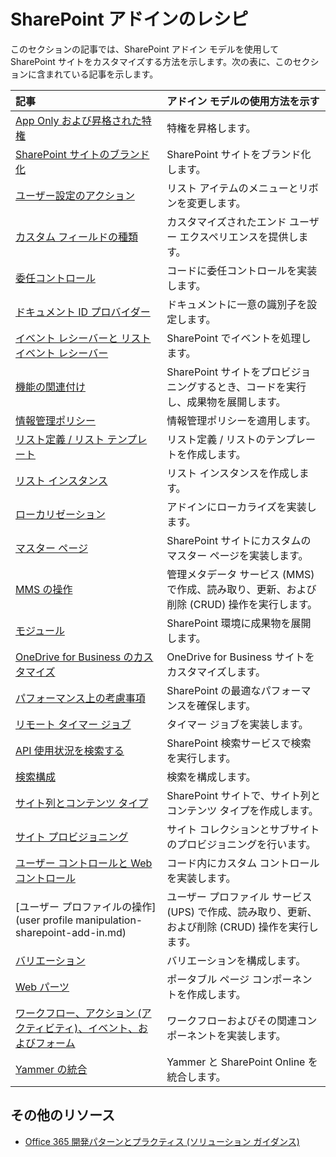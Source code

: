 # SharePoint アドインのレシピ

このセクションの記事では、SharePoint アドイン モデルを使用して SharePoint サイトをカスタマイズする方法を示します。次の表に、このセクションに含まれている記事を示します。

|**記事**|**アドイン モデルの使用方法を示す**|
|:-----|:-----|
|[App Only および昇格された特権](app-only-elevated-privileges-sharepoint-add-in.md)|特権を昇格します。|
|[SharePoint サイトのブランド化](branding-sharepoint-sites-sharepoint-add-in.md)|SharePoint サイトをブランド化します。|
|[ユーザー設定のアクション](custom-actions-sharepoint-add-in.md)|リスト アイテムのメニューとリボンを変更します。|
|[カスタム フィールドの種類](custom-field-type-sharepoint-add-in.md)|カスタマイズされたエンド ユーザー エクスペリエンスを提供します。|
|[委任コントロール](delegate-controls-sharepoint-add-in.md)|コードに委任コントロールを実装します。|
|[ドキュメント ID プロバイダー](document-id-provider-sharepoint-add-in.md)|ドキュメントに一意の識別子を設定します。|
|[イベント レシーバーと リスト イベント レシーバー](event-receiver-and-list-event-receiver-sharepoint-add-in.md)|SharePoint でイベントを処理します。|
|[機能の関連付け](feature-stapling-sharepoint-add-in.md)|SharePoint サイトをプロビジョニングするとき、コードを実行し、成果物を展開します。|
|[情報管理ポリシー](information-management-policy-sharepoint-add-in.md)|情報管理ポリシーを適用します。|
|[リスト定義 / リスト テンプレート](list-definition-template-sharepoint-add-in.md)|リスト定義 / リストのテンプレートを作成します。|
|[リスト インスタンス](list-instance-sharepoint-add-in.md)|リスト インスタンスを作成します。|
|[ローカリゼーション](localization-sharepoint-add-in.md)|アドインにローカライズを実装します。|
|[マスター ページ](master-pages-sharepoint-add-in.md)|SharePoint サイトにカスタムのマスター ページを実装します。|
|[MMS の操作](mms-manipulation-sharepoint-add-in.md)|管理メタデータ サービス (MMS) で作成、読み取り、更新、および削除 (CRUD) 操作を実行します。|
|[モジュール](modules-sharepoint-add-in.md)|SharePoint 環境に成果物を展開します。|
|[OneDrive for Business のカスタマイズ](onedrive-for-business-customization-sharepoint-add-in.md)|OneDrive for Business サイトをカスタマイズします。|
|[パフォーマンス上の考慮事項](performance-considerations-sharepoint-add-in.md)|SharePoint の最適なパフォーマンスを確保します。|
|[リモート タイマー ジョブ](remote-timer-jobs-sharepoint-add-in.md)|タイマー ジョブを実装します。|
|[API 使用状況を検索する](search-api-usage-sharepoint-add-in.md)|SharePoint 検索サービスで検索を実行します。|
|[検索構成](search-configuration-sharepoint-add-in.md)|検索を構成します。|
|[サイト列とコンテンツ タイプ](site-columns-and-content-types-sharepoint-add-in.md)|SharePoint サイトで、サイト列とコンテンツ タイプを作成します。|
|[サイト プロビジョニング](site-provisioning-sharepoint-add-in.md)|サイト コレクションとサブサイトのプロビジョニングを行います。|
|[ユーザー コントロールと Web コントロール](user-controls-and-web-controls-sharepoint-add-in.md)|コード内にカスタム コントロールを実装します。|
|[ユーザー プロファイルの操作](user profile manipulation-sharepoint-add-in.md)|ユーザー プロファイル サービス (UPS) で作成、読み取り、更新、および削除 (CRUD) 操作を実行します。|
|[バリエーション](variations-sharepoint-add-in.md)|バリエーションを構成します。|
|[Web パーツ](web-part-sharepoint-add-in.md)|ポータブル ページ コンポーネントを作成します。|
|[ワークフロー、アクション (アクティビティ)、イベント、およびフォーム](workflows-actions-events-and-forms-sharepoint-add-in.md)|ワークフローおよびその関連コンポーネントを実装します。|
|[Yammer の統合](yammer-integration-sharepoint-add-in.md)|Yammer と SharePoint Online を統合します。|

## その他のリソース
<a name="bk_addresources"> </a>

- [Office 365 開発パターンとプラクティス (ソリューション ガイダンス)](Office-365-development-patterns-and-practices-solution-guidance.md)
